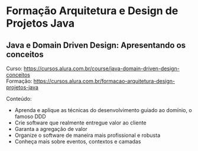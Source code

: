 # Formação Arquitetura e Design de Projetos Java

## Java e Domain Driven Design: Apresentando os conceitos

Curso: https://cursos.alura.com.br/course/java-domain-driven-design-conceitos  
Formação: https://cursos.alura.com.br/formacao-arquitetura-design-projetos-java

Conteúdo:
- Aprenda e aplique as técnicas do desenvolvimento guiado ao domínio, o famoso DDD
- Crie software que realmente entregue valor ao cliente
- Garanta a agregação de valor
- Organize o software de maneira mais profissional e robusta
- Conheça mais sobre eventos, contextos e camadas
